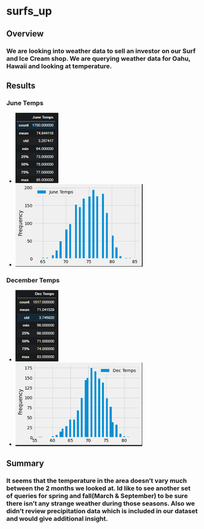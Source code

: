 # surfs_up 
## Overview
### We are looking into weather data to sell an investor on our Surf and Ice Cream shop. We are querying weather data for Oahu, Hawaii and looking at temperature.

## Results
### June Temps
* ![June_Temp_Summary](https://github.com/marveld21/surfs_up/blob/main/resources/June_Temps.PNG)
* ![June_Temp_Plot](https://github.com/marveld21/surfs_up/blob/main/resources/June_Temp_Plot.PNG)

### December Temps
* ![December_Temp_Summary](https://github.com/marveld21/surfs_up/blob/main/resources/Dec_Temps.PNG)
* ![December_Temp_Plot](https://github.com/marveld21/surfs_up/blob/main/resources/Dec_Temp_Plot.PNG)


## Summary
### It seems that the temperature in the area doesn’t vary much between the 2 months we looked at. Id like to see another set of queries for spring and fall(March & September) to be sure there isn’t any strange weather during those seasons. Also we didn’t review precipitation data which is included in our dataset and would give additional insight.

